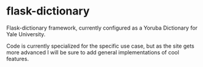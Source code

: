 # flask-dictionary
Flask-dictionary framework, currently configured as a Yoruba Dictionary for Yale University.

Code is currently specialized for the specific use case, but as the site gets more advanced I will be sure to add general implementations of cool features. 
